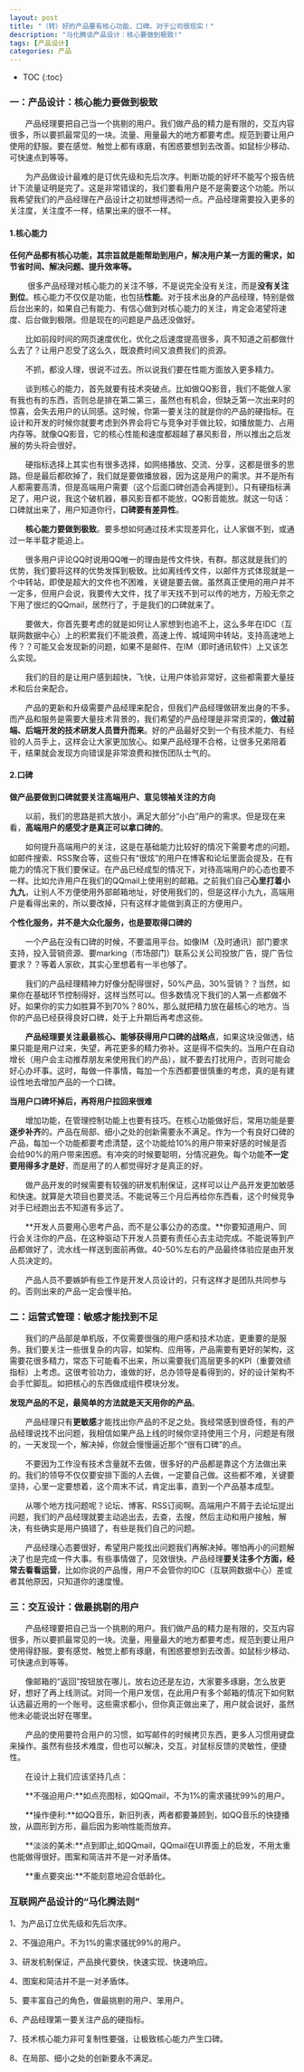 ```yaml
---
layout: post
title: "（转）好的产品要有核心功能、口碑。对于公司很现实！"
description: "马化腾谈产品设计：核心要做到极致!"
tags: [产品设计]
categories: 产品
---
```


* TOC
{:toc}

### 一：产品设计：核心能力要做到极致

　　产品经理要把自己当一个挑剔的用户。我们做产品的精力是有限的，交互内容很多，所以要抓最常见的一块。流量、用量最大的地方都要考虑。规范到要让用户使用的舒服。要在感觉、触觉上都有琢磨，有困惑要想到去改善。如鼠标少移动、可快速点到等等。

　　为产品做设计最难的是订优先级和先后次序。判断功能的好坏不能写个报告统计下流量证明是完了。这是非常错误的，我们要看用户是不是需要这个功能。所以我希望我们的产品经理在产品设计之初就想得透彻一点。产品经理需要投入更多的关注度，关注度不一样，结果出来的很不一样。

#### 1.核心能力

**任何产品都有核心功能，其宗旨就是能帮助到用户，解决用户某一方面的需求，如节省时间、解决问题、提升效率等。**

　　 很多产品经理对核心能力的关注不够，不是说完全没有关注，而是**没有关注到位**。核心能力不仅仅是功能，也包括**性能**。对于技术出身的产品经理，特别是做后台出来的，如果自己有能力、有信心做到对核心能力的关注，肯定会渴望将速度、后台做到极限。但是现在的问题是产品还没做好。

　　比如前段时间的网页速度优化，优化之后速度提高很多，真不知道之前都做什么去了？让用户忍受了这么久，既浪费时间又浪费我们的资源。

　　不抓，都没人理，很说不过去。所以说我们要在性能方面放入更多精力。

　　谈到核心的能力，首先就要有技术突破点。比如做QQ影音，我们不能做人家有我也有的东西，否则总是排在第二第三，虽然也有机会，但缺乏第一次出来时的惊喜，会失去用户的认同感。这时候，你第一要关注的就是你的产品的硬指标。在设计和开发的时候你就要考虑到外界会将它与竞争对手做比较，如播放能力、占用内存等。就像QQ影音，它的核心性能和速度都超越了暴风影音，所以推出之后发展的势头将会很好。

　　硬指标选择上其实也有很多选择，如网络播放、交流、分享，这都是很多的思路。但是最后都砍掉了，我们就是要做播放器，因为这是用户的需求。并不是所有人都需要高清，但是高端用户需要（这个后面口碑创造会再提到）。只有硬指标满足了，用户说，我这个破机器，暴风影音都不能放，QQ影音能放。就这一句话：口碑就出来了，用户知道你行，**口碑要有差异性**。

　　**核心能力要做到极致**。要多想如何通过技术实现差异化，让人家做不到，或通过一年半载才能追上。

　　很多用户评论QQ时说用QQ唯一的理由是传文件快，有群。那这就是我们的优势，我们要将这样的优势发挥到极致。比如离线传文件，以邮件方式体现就是一个中转站，即使是超大的文件也不困难，关键是要去做。虽然真正使用的用户并不一定多，但用户会说，我要传大文件，找了半天找不到可以传的地方，万般无奈之下用了很烂的QQmail，居然行了，于是我们的口碑就来了。

　　要做大，你首先要考虑的就是如何让人家想到也追不上，这么多年在IDC（互联网数据中心）上的积累我们不能浪费，高速上传、城域网中转站，支持高速地上传？？可能又会发现新的问题，如果不是邮件、在IM（即时通讯软件）上又该怎么实现。

　　我们的目的是让用户感到超快，飞快，让用户体验非常好，这些都需要大量技术和后台来配合。

　　产品的更新和升级需要产品经理来配合，但我们产品经理做研发出身的不多。而产品和服务是需要大量技术背景的，我们希望的产品经理是非常资深的，**做过前端、后端开发的技术研发人员晋升而来**。好的产品最好交到一个有技术能力、有经验的人员手上，这样会让大家更加放心。如果产品经理不合格，让很多兄弟陪着干，结果就会发现方向错误是非常浪费和挫伤团队士气的。

#### 2.口碑

**做产品要做到口碑就要关注高端用户、意见领袖关注的方向**

　　以前，我们的思路是抓大放小，满足大部分“小白”用户的需求。但是现在来看，**高端用户的感受才是真正可以拿口碑的**。

　　如何提升高端用户的关注，这是在基础能力比较好的情况下需要考虑的问题。如邮件搜索、RSS聚合等，这些只有“很炫”的用户在博客和论坛里面会提及，在有能力的情况下我们要保证。在产品已经成型的情况下，对待高端用户的心态也要不一样。比如允许用户在我们的QQmail上使用别的邮箱。之前我们自己**心里打着小九九**，让别人不方便使用外部邮箱地址，好使用我们的，但是这样小九九，高端用户是看得出来的，所以要改掉，只有这样才能做到真正的方便用户。

**个性化服务，并不是大众化服务，也是要取得口碑的**

　　一个产品在没有口碑的时候，不要滥用平台。如像IM（及时通讯）部门要求支持，投入营销资源、要marking（市场部门）联系公关公司投放广告，提广告位要求？？等着人家砍，其实心里想着有一半也够了。

　　我们的产品经理精神力好像分配得很好，50%产品，30%营销？？当然，如果你在基础环节控制得好，这样当然可以。但多数情况下我们的人第一点都做不好。如果你的实力如胜算不到70%？80%，那么就把精力放在最核心的地方。当你的产品已经获得良好口碑，处于上升期后再考虑这些。

　　**产品经理要关注最最核心、能够获得用户口碑的战略点**，如果这块没做透，结果只能是用户过来，失望，再花更多的精力弥补。这是得不偿失的。当用户在自动增长（用户会主动推荐朋友来使用我们的产品），就不要去打扰用户，否则可能会好心办坏事。这时，每做一件事情，每加一个东西都要很慎重的考虑，真的是有建设性地去增加产品的一个口碑。

**当用户口碑坏掉后，再将用户拉回来很难**

　　增加功能，在管理控制功能上也要有技巧。在核心功能做好后，常用功能是要**逐步补齐**的。产品在局部、细小之处的创新需要永不满足。作为一个有良好口碑的产品，每加一个功能都要考虑清楚，这个功能给10%的用户带来好感的时候是否会给90%的用户带来困惑。有冲突的时候要聪明，分情况避免。每个功能**不一定要用得多才是好**，而是用了的人都觉得好才是真正的好。

　　做产品开发的时候需要有较强的研发机制保证，这样可以让产品开发更加敏感和快速。就算是大项目也要灵活。不能说等三个月后再给你东西看，这个时候竞争对手已经跑出去不知道有多远了。

　　**开发人员要用心思考产品，而不是公事公办的态度。**你要知道用户、同行会关注你的产品，在这种驱动下开发人员要有责任心去主动完成。不能说等到产品都做好了，流水线一样送到面前再做。40-50%左右的产品最终体验应是由开发人员决定的。

　　产品人员不要嫉妒有些工作是开发人员设计的，只有这样才是团队共同参与的。否则出来的产品一定会慢半拍。

### 二：运营式管理：敏感才能找到不足

　　我们的产品部是单机版，不仅需要很强的用户感和技术功底，更重要的是服务。我们要关注一些很复杂的内容，如架构、应用等，产品需要有更好的架构，这需要花很多精力，常态下可能看不出来，所以需要我们高层更多的KPI（重要效绩指标）上考虑。这很考验功力，谁做的好，总办领导是看得到的，好的设计架构不会手忙脚乱。如把核心的东西做成组件模块分发。

**发现产品的不足，最简单的方法就是天天用你的产品**。

　　产品经理只有**更敏感**才能找出你产品的不足之处。我经常感到很奇怪，有的产品经理说找不出问题，我相信如果产品上线的时候你坚持使用三个月，问题是有限的，一天发现一个，解决掉，你就会慢慢逼近那个“很有口碑”的点。

　　不要因为工作没有技术含量就不去做，很多好的产品都是靠这个方法做出来的。我们的领导不仅仅要安排下面的人去做，一定要自己做。这些都不难，关键要坚持，心里一定要想着，这个周末不试，肯定出事，直到一个产品基本成型。

　　从哪个地方找问题呢？论坛、博客、RSS订阅啊。高端用户不屑于去论坛提出问题，我们的产品经理就要主动追出去，去查，去搜，然后主动和用户接触，解决，有些确实是用户搞错了，有些是我们自己的问题。

　　产品经理心态要很好，希望用户能找出问题我们再解决掉。哪怕再小的问题解决了也是完成一件大事。有些事情做了，见效很快。产品经理**要关注多个方面，经常去看看运营**，比如你说的产品慢，用户不会管你的IDC（互联网数据中心）差或者其他原因，只知道你的速度慢。

### 三：交互设计：做最挑剔的用户

　　产品经理要把自己当一个挑剔的用户。我们做产品的精力是有限的，交互内容很多，所以要抓最常见的一块。流量，用量最大的地方都要考虑，规范到要让用户使用得舒服。要有感觉、触觉上都有琢磨，有困惑要想到去改善。如鼠标少移动、可快速点到等等。

　　像邮箱的“返回”按钮放在哪儿，放右边还是左边，大家要多琢磨，怎么放更好，想好了再上线测试。对同一个用户发信，在此用户有多个邮箱的情况下如何默认选最近用的一个账号。这些需求都小，但你真正做出来了，用户就会说好，虽然他未必能说出好在哪里。

　　产品的使用要符合用户的习惯，如写邮件的时候拷贝东西，更多人习惯用键盘来操作。虽然有些技术难度，但也可以解决，交互，对鼠标反馈的灵敏性，便捷性。

　　在设计上我们应该坚持几点：

　　**不强迫用户:**如点亮图标，如QQmail，不为1%的需求骚扰99%的用户。

　　**操作便利:**如QQ音乐，新旧列表，两者都要兼顾到，如QQ音乐的快捷播放，从圆形到方形，最后因为影响性能而放弃。

　　**淡淡的美术:**点到即止,如QQmail，QQmail在UI界面上的启发，不用太重也能做得很好。图案和简洁并不是一对矛盾体。

　　**重点要突出:**不能刻意地迎合低龄化。

### 互联网产品设计的“马化腾法则”

1、为产品订立优先级和先后次序。

2、不强迫用户。不为1%的需求骚扰99%的用户。

3、研发机制保证，产品换代要快，快速实现、快速响应。

4、图案和简洁并不是一对矛盾体。

5、要丰富自己的角色，做最挑剔的用户、笨用户。

6、产品经理第一要关注产品的硬指标。

7、技术核心能力非可复制性要强，让极致核心能力产生口碑。

8、在局部、细小之处的创新要永不满足。
